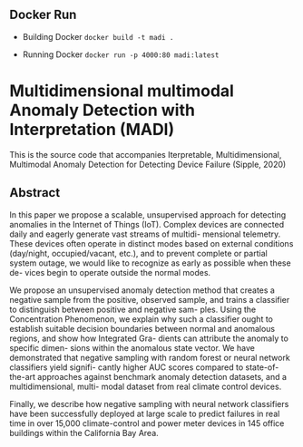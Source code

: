 ## Docker Run

- Building Docker
  `docker build -t madi .`

- Running Docker
  `docker run -p 4000:80 madi:latest`

# Multidimensional multimodal Anomaly Detection with Interpretation (MADI)

This is the source code that accompanies
Iterpretable, Multidimensional, Multimodal Anomaly
Detection for Detecting Device Failure (Sipple, 2020)

## Abstract

In this paper we propose a scalable, unsupervised
approach for detecting anomalies in the Internet
of Things (IoT). Complex devices are connected
daily and eagerly generate vast streams of multidi-
mensional telemetry. These devices often operate
in distinct modes based on external conditions
(day/night, occupied/vacant, etc.), and to prevent
complete or partial system outage, we would like
to recognize as early as possible when these de-
vices begin to operate outside the normal modes.

We propose an unsupervised anomaly detection
method that creates a negative sample from the
positive, observed sample, and trains a classifier
to distinguish between positive and negative sam-
ples. Using the Concentration Phenomenon, we
explain why such a classifier ought to establish
suitable decision boundaries between normal and
anomalous regions, and show how Integrated Gra-
dients can attribute the anomaly to specific dimen-
sions within the anomalous state vector. We have
demonstrated that negative sampling with random
forest or neural network classifiers yield signifi-
cantly higher AUC scores compared to state-of-
the-art approaches against benchmark anomaly
detection datasets, and a multidimensional, multi-
modal dataset from real climate control devices.

Finally, we describe how negative sampling with
neural network classifiers have been successfully
deployed at large scale to predict failures in real
time in over 15,000 climate-control and power
meter devices in 145 office buildings within the
California Bay Area.
